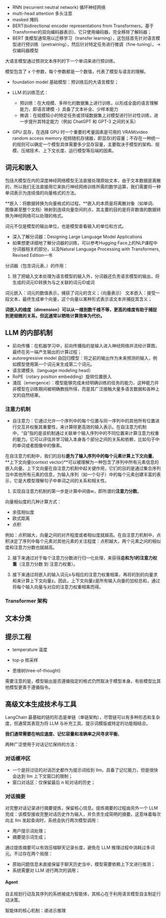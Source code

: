 * RNN (recurrent neutral network) 循环神经网络
* multi-head attention 多头注意
* masked 掩码
* BERT(bidirectional encoder representations from Transformers，基于Transformer的双向编码器表示)，它只使用编码器，完全移除了解码器；
* BERT 类模型通常用以迁移学习（transfer learning），这包括首先针对语言模型进行预训练（pretraining），然后针对特定任务进行微调（fine-tuning）。-> 仅编码器模型

大语言模型通过预测文本序列的下一个单词来进行预训练。

模型包含了 x 个参数，每个参数都是一个数值，代表了模型与语言的理解。

* foundation model 基础模型：预训练后的大语言模型；

* LLM 的训练范式：
  * 预训练：在大规模、多样化的数据集上进行训练，以形成全面的语言理解能力，即语言建模 -》具备了文本补全、少样本能力
  * 微调：在规模较小的特定任务或领域数据集上对模型进行针对性训练，进一步提升其特定能力（例如 ChatGPT 和 GPT-3 之间的关系）

* GPU 显存，在选择 GPU 时一个重要的考量因素是可用的 VRAM(video random access memory 视频随机存储器，即显存)的容量；不存在一种统一的规则可以确定一个模型具体需要多少显存容量，主要取决于模型的架构、规模、压缩技术、上下文长度、运行模型等后端的因素。


## 词元和嵌入

包括大模型在内的深度神经网络模型无法直接处理原始文本，由于文本数据是离散的，所以我们无法直接用它来执行神经网络训练所需的数学运算，我们需要将一种单词表示为连续值的向量格式的方法。

**嵌入：将数据转换为向量格式的过程。**嵌入的本质是将离散对象（如单词、图像甚至整个文档）映射到连续向量空间的点，其主要的目的是将非数值的数据转换为神经网络可以处理的格式。

词元不仅是模型的输出单位，也是模型查看输入的单位和方式。

* 深入了解分词器：Designing Large Language Model Applications
* 如果想更详细地了解分词器的训练，可以参考Hugging Face上的NLP课程中分词器相关的部分，以及Natural Language Processing with Transformers, Revised Edition一书

分词器（包含词元表、）的作用：

1. 除了把输入文本处理为语言模型的输入外，分词器还负责语言模型的输出，将生成的词元ID转换为与之关联的词元ID或词


词元嵌入：词元的数值表示，捕获了词元的含义；（向量表示）
文本嵌入：接受一段文本，最终生成单个向量，这个向量以某种形式表示该文本并捕捉其含义；

**词嵌入的维度（dimension）可以从一维到数千维不等，更高的维度有助于捕捉到更细微的关系，但这通常以牺牲计算效率为代价。**

## LLM 的内部机制

* 前向传播：在机器学习中，前向传播指的是输入进入神经网络并流经计算图，最终在另一端产生输出的计算过程；
* autoregressive model 自回归模型：将之前的输出作为未来预测的输入，例如模型使用第一个词元来生成第二个词元。
* 语言建模头（language modeling head）
* RoPE（rotary position embedding）旋转位置嵌入
* 涌现（emergence）：模型能够完成未经明确训练的任务的能力，这种能力并非模型在训练期间被明确教授所得，而是其广泛接触大量多语言数据和各种上文的自然结果。


### 注意力机制

* 自注意力：它通过允许一个序列中的每个位置与同一序列中的其他所有位置进行交互并权衡其重要性，来计算除更高效的输入表示。在自注意力机制中，“自”指的是该机制通过关联单个输入序列中的不同位置来计算注意力权重的能力。它可以评估并学习输入本身各个部分之间的关系和依赖，比如句子中的单词或者图像中的像素。 

在自注意力机制中，我们的目标**是为了输入序列中的每个元素计算上下文向量**。**上下文向量(context vector)**可以被理解为一种包含了序列中所有元素信息的嵌入向量。上下文向量在自注意力机制中起关键作用，它们的目的是通过集合序列当中其他所有元素的信息，为输入序列（如一个句子）中的每个元素创建丰富的表示，它是大模型理解句子中单词之间的关系和相关性。

1. 实现自注意力机制的第一步是计算中间值w，即所谓的**注意力分数**。

向量相似度的几种计算方式：

* 余弦相似度
* 欧式距离
* 点积

例如：点积越大，向量之间的对齐程度或者相似度就越高。在自注意力机制中，点积决定了序列中每个元素对其他元素的关注程度：点积越大，两个元素之间的相似度和注意力分数也就越高。

2. 接下来通过对于每个注意力分数进行归一化处理，来获得**总和为1的注意力权重**（注意力分数 到 注意力权重）。

3. 接下来通过将嵌入的输入词元x与相应的注意力权重相乘，再将的到的向量求和来计算上下文向量z。因此，上下文向量z是所有输入向量的加权总和，通过将每个输入向量与对应的注意力权重相乘而得。

### Transformer 架构




## 文本分类

## 提示工程

* temperature 温度
* top-p 核采样


* 思维树(tree-of-thought)

需要注意的是，模型输出是否遵循指定的格式仍然取决于模型本身。有些模型比其他模型更善于遵循指令。


## 高级文本生成技术与工具

LangChain 最基础的链的形态是单链（单链架构），尽管链可以有多种形态和复杂度，但通常其表现为将 LLM 与补充工具、提示词模版或特定的功能相结合。


**我们通常需要在响应速度、记忆容量和准确率之间寻求平衡**。

两种广泛使用于对话记忆保持的方法：

### 对话缓冲区

* 一个是将过往的对话历史都作为提示词给到 llm，具备了记忆能力，但是很快会达到 llm 上下文窗口的限制；
* 窗口对话区：仅保留最后 n 轮对话的历史；

### 对话摘要

对完整对话记录进行摘要提炼，保留核心信息。提炼摘要的过程由另外一个 LLM 完成：该模型接收完整对话历史作为输入，并负责生成简明的摘要。这意味着每次向主 llm 发起查询时，系统会执行两次模型调用：

* 用户提示词处理；
* 摘要提示词生成；

通过提炼摘要可以有效压缩聊天记录长度，避免在 LLM 推理过程中消耗过多词元。不过存在两个局限：

* 原始问题信息未直接保留于聊天历史当中，模型需要依赖上下文进行推测；
* 系统需要对 LLM 进行两次的调用；


#### Agent

自主规划行动及其序列的系统被成为智能体，其核心在于利用语言模型自主制定行动决策。

智能体的核心机制：递进示推理